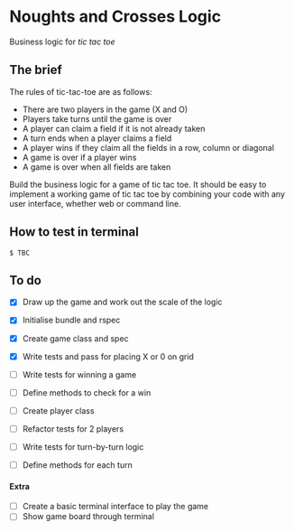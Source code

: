 # Noughts and Crosses Logic
Business logic for *tic tac toe*

## The brief

The rules of tic-tac-toe are as follows:

* There are two players in the game (X and O)
* Players take turns until the game is over
* A player can claim a field if it is not already taken
* A turn ends when a player claims a field
* A player wins if they claim all the fields in a row, column or diagonal
* A game is over if a player wins
* A game is over when all fields are taken

Build the business logic for a game of tic tac toe. It should be easy to implement a working game of tic tac toe by combining your code with any user interface, whether web or command line.

## How to test in terminal
```
$ TBC
```

## To do
- [x] Draw up the game and work out the scale of the logic
- [x] Initialise bundle and rspec
- [x] Create game class and spec
- [x] Write tests and pass for placing X or 0 on grid
- [ ] Write tests for winning a game
- [ ] Define methods to check for a win
- [ ] Create player class
- [ ] Refactor tests for 2 players
- [ ] Write tests for turn-by-turn logic
- [ ] Define methods for each turn


#### Extra
- [ ] Create a basic terminal interface to play the game
- [ ] Show game board through terminal
